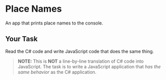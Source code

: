 # Place Names

An app that prints place names to the console.

## Your Task

Read the C# code and write JavaScript code that does the same thing.

> **NOTE:** This is **NOT** a line-by-line translation of C# code into JavaScript. The task is to write a JavaScript application that _has the same behavior_ as the C# application.
